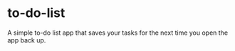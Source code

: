 # to-do-list
A simple to-do list app that saves your tasks for the next time you open the app back up.

